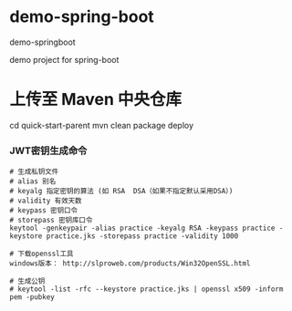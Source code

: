 # demo-spring-boot

demo-springboot

demo project for spring-boot

# 上传至 Maven 中央仓库
cd quick-start-parent
mvn clean package deploy


### JWT密钥生成命令

```
# 生成私钥文件
# alias 别名
# keyalg 指定密钥的算法 (如 RSA  DSA（如果不指定默认采用DSA）)
# validity 有效天数
# keypass 密钥口令
# storepass 密钥库口令
keytool -genkeypair -alias practice -keyalg RSA -keypass practice -keystore practice.jks -storepass practice -validity 1000

# 下载openssl工具
windows版本： http://slproweb.com/products/Win32OpenSSL.html

# 生成公钥
# keytool -list -rfc --keystore practice.jks | openssl x509 -inform pem -pubkey

```
